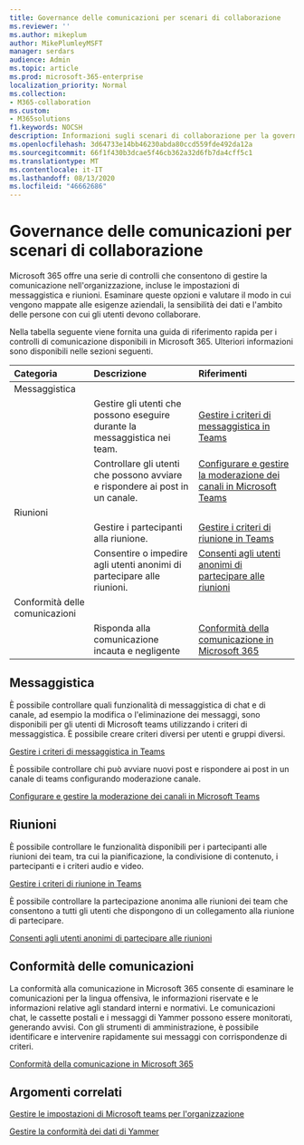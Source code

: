 ```yaml
---
title: Governance delle comunicazioni per scenari di collaborazione
ms.reviewer: ''
ms.author: mikeplum
author: MikePlumleyMSFT
manager: serdars
audience: Admin
ms.topic: article
ms.prod: microsoft-365-enterprise
localization_priority: Normal
ms.collection:
- M365-collaboration
ms.custom:
- M365solutions
f1.keywords: NOCSH
description: Informazioni sugli scenari di collaborazione per la governance della comunicazione.
ms.openlocfilehash: 3d64733e14bb46230abda80ccd559fde492da12a
ms.sourcegitcommit: 66f1f430b3dcae5f46cb362a32d6fb7da4cff5c1
ms.translationtype: MT
ms.contentlocale: it-IT
ms.lasthandoff: 08/13/2020
ms.locfileid: "46662686"
---
```

# <a name="communications-governance-for-collaboration-scenarios"></a>Governance delle comunicazioni per scenari di collaborazione

Microsoft 365 offre una serie di controlli che consentono di gestire la comunicazione nell'organizzazione, incluse le impostazioni di messaggistica e riunioni. Esaminare queste opzioni e valutare il modo in cui vengono mappate alle esigenze aziendali, la sensibilità dei dati e l'ambito delle persone con cui gli utenti devono collaborare.

Nella tabella seguente viene fornita una guida di riferimento rapida per i controlli di comunicazione disponibili in Microsoft 365. Ulteriori informazioni sono disponibili nelle sezioni seguenti.

|Categoria|Descrizione|Riferimenti|
|:-------|:----------|:--------|
|Messaggistica|||
||Gestire gli utenti che possono eseguire durante la messaggistica nei team.|[Gestire i criteri di messaggistica in Teams](https://docs.microsoft.com/microsoftteams/messaging-policies-in-teams)|
||Controllare gli utenti che possono avviare e rispondere ai post in un canale.|[Configurare e gestire la moderazione dei canali in Microsoft Teams](https://docs.microsoft.com/microsoftteams/manage-channel-moderation-in-teams)|
|Riunioni|||
||Gestire i partecipanti alla riunione.|[Gestire i criteri di riunione in Teams](https://docs.microsoft.com/microsoftteams/meeting-policies-in-teams)|
||Consentire o impedire agli utenti anonimi di partecipare alle riunioni.|[Consenti agli utenti anonimi di partecipare alle riunioni](https://docs.microsoft.com/microsoftteams/meeting-settings-in-teams#allow-anonymous-users-to-join-meetings)|
|Conformità delle comunicazioni|||
||Risponda alla comunicazione incauta e negligente|[Conformità della comunicazione in Microsoft 365](https://docs.microsoft.com/microsoft-365/compliance/communication-compliance)|

## <a name="messaging"></a>Messaggistica

È possibile controllare quali funzionalità di messaggistica di chat e di canale, ad esempio la modifica o l'eliminazione dei messaggi, sono disponibili per gli utenti di Microsoft teams utilizzando i criteri di messaggistica. È possibile creare criteri diversi per utenti e gruppi diversi.

[Gestire i criteri di messaggistica in Teams](https://docs.microsoft.com/microsoftteams/messaging-policies-in-teams)

È possibile controllare chi può avviare nuovi post e rispondere ai post in un canale di teams configurando moderazione canale.

[Configurare e gestire la moderazione dei canali in Microsoft Teams](https://docs.microsoft.com/microsoftteams/manage-channel-moderation-in-teams)

## <a name="meetings"></a>Riunioni

È possibile controllare le funzionalità disponibili per i partecipanti alle riunioni dei team, tra cui la pianificazione, la condivisione di contenuto, i partecipanti e i criteri audio e video.

[Gestire i criteri di riunione in Teams](https://docs.microsoft.com/microsoftteams/meeting-policies-in-teams)

È possibile controllare la partecipazione anonima alle riunioni dei team che consentono a tutti gli utenti che dispongono di un collegamento alla riunione di partecipare.

[Consenti agli utenti anonimi di partecipare alle riunioni](https://docs.microsoft.com/microsoftteams/meeting-settings-in-teams#allow-anonymous-users-to-join-meetings)


## <a name="communication-compliance"></a>Conformità delle comunicazioni

La conformità alla comunicazione in Microsoft 365 consente di esaminare le comunicazioni per la lingua offensiva, le informazioni riservate e le informazioni relative agli standard interni e normativi. Le comunicazioni chat, le cassette postali e i messaggi di Yammer possono essere monitorati, generando avvisi. Con gli strumenti di amministrazione, è possibile identificare e intervenire rapidamente sui messaggi con corrispondenze di criteri.

[Conformità della comunicazione in Microsoft 365](https://docs.microsoft.com/microsoft-365/compliance/communication-compliance)

## <a name="related-topics"></a>Argomenti correlati

[Gestire le impostazioni di Microsoft teams per l'organizzazione](https://docs.microsoft.com/microsoftteams/enable-features-office-365)

[Gestire la conformità dei dati di Yammer](https://docs.microsoft.com/yammer/manage-security-and-compliance/manage-data-compliance)
